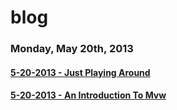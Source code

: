 # blog

### Monday, May 20th, 2013
#### [5-20-2013 - Just Playing Around](#5-20-2013-just-playing-around)
#### [5-20-2013 - An Introduction To Mvw](#5-20-2013-an-introduction-to-mvw)